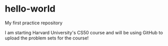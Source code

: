 # hello-world
My first practice repository

I am starting Harvard University's CS50 course and will be using GitHub to upload the problem sets for the course!
